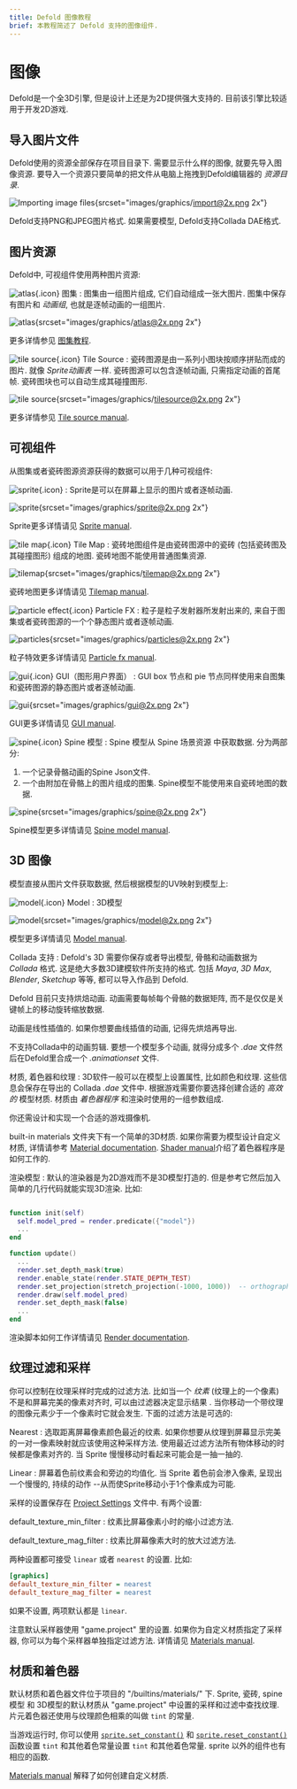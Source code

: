 ```yaml
---
title: Defold 图像教程
brief: 本教程简述了 Defold 支持的图像组件.
---
```


# 图像

Defold是一个全3D引擎, 但是设计上还是为2D提供强大支持的. 目前该引擎比较适用于开发2D游戏.

## 导入图片文件

Defold使用的资源全部保存在项目目录下. 需要显示什么样的图像, 就要先导入图像资源. 要导入一个资源只要简单的把文件从电脑上拖拽到Defold编辑器的 _资源目录_.

![Importing image files](images/graphics/import.png){srcset="images/graphics/import@2x.png 2x"}

Defold支持PNG和JPEG图片格式. 如果需要模型, Defold支持Collada DAE格式.

## 图片资源

Defold中, 可视组件使用两种图片资源:

![atlas](images/icons/atlas.png){.icon} 图集
: 图集由一组图片组成, 它们自动组成一张大图片. 图集中保存有图片和 *动画组*, 也就是逐帧动画的一组图片.

  ![atlas](images/graphics/atlas.png){srcset="images/graphics/atlas@2x.png 2x"}

更多详情参见 [图集教程](/manuals/atlas).

![tile source](images/icons/tilesource.png){.icon} Tile Source
: 瓷砖图源是由一系列小图块按顺序拼贴而成的图片. 就像 _Sprite动画表_ 一样. 瓷砖图源可以包含逐帧动画, 只需指定动画的首尾帧. 瓷砖图块也可以自动生成其碰撞图形.

  ![tile source](images/graphics/tilesource.png){srcset="images/graphics/tilesource@2x.png 2x"}

更多详情参见 [Tile source manual](/manuals/tilesource).

## 可视组件

从图集或者瓷砖图源资源获得的数据可以用于几种可视组件:

![sprite](images/icons/sprite.png){.icon}
: Sprite是可以在屏幕上显示的图片或者逐帧动画.

  ![sprite](images/graphics/sprite.png){srcset="images/graphics/sprite@2x.png 2x"}

Sprite更多详情请见 [Sprite manual](/manuals/sprite).

![tile map](images/icons/tilemap.png){.icon} Tile Map
: 瓷砖地图组件是由瓷砖图源中的瓷砖 (包括瓷砖图及其碰撞图形) 组成的地图. 瓷砖地图不能使用普通图集资源.

  ![tilemap](images/graphics/tilemap.png){srcset="images/graphics/tilemap@2x.png 2x"}

瓷砖地图更多详情请见 [Tilemap manual](/manuals/tilemap).

![particle effect](images/icons/particlefx.png){.icon} Particle FX
: 粒子是粒子发射器所发射出来的, 来自于图集或者瓷砖图源的一个个静态图片或者逐帧动画.

  ![particles](images/graphics/particles.png){srcset="images/graphics/particles@2x.png 2x"}

粒子特效更多详情请见 [Particle fx manual](/manuals/particlefx).

![gui](images/icons/gui.png){.icon} GUI（图形用户界面）
: GUI box 节点和 pie 节点同样使用来自图集和瓷砖图源的静态图片或者逐帧动画.

  ![gui](images/graphics/gui.png){srcset="images/graphics/gui@2x.png 2x"}

GUI更多详情请见 [GUI manual](/manuals/gui).

![spine](images/icons/spine-model.png){.icon} Spine 模型
: Spine 模型从 Spine 场景资源 中获取数据. 分为两部分:

  1. 一个记录骨骼动画的Spine Json文件.
  2. 一个由附加在骨骼上的图片组成的图集. Spine模型不能使用来自瓷砖地图的数据.

  ![spine](images/graphics/spine.png){srcset="images/graphics/spine@2x.png 2x"}

Spine模型更多详情请见 [Spine model manual](/manuals/spine-model).


## 3D 图像

模型直接从图片文件获取数据, 然后根据模型的UV映射到模型上:

![model](images/icons/model.png){.icon} Model
: 3D模型

  ![model](images/graphics/model.png){srcset="images/graphics/model@2x.png 2x"}

模型更多详情请见 [Model manual](/manuals/model).

Collada 支持
: Defold's 3D 需要你保存或者导出模型, 骨骼和动画数据为 _Collada_ 格式. 这是绝大多数3D建模软件所支持的格式. 包括 _Maya_, _3D Max_, _Blender_, _Sketchup_ 等等, 都可以导入作品到 Defold.

  Defold 目前只支持烘焙动画. 动画需要每帧每个骨骼的数据矩阵, 而不是仅仅是关键帧上的移动旋转缩放数据.

  动画是线性插值的. 如果你想要曲线插值的动画, 记得先烘焙再导出.

  不支持Collada中的动画剪辑. 要想一个模型多个动画, 就得分成多个 *.dae* 文件然后在Defold里合成一个 *.animationset* 文件.

材质, 着色器和纹理
: 3D软件一般可以在模型上设置属性, 比如颜色和纹理. 这些信息会保存在导出的 Collada *.dae* 文件中. 根据游戏需要你要选择创建合适的 _高效的_ 模型材质. 材质由 _着色器程序_ 和渲染时使用的一组参数组成.

  你还需设计和实现一个合适的游戏摄像机.

  built-in materials 文件夹下有一个简单的3D材质. 如果你需要为模型设计自定义材质, 详情请参考 [Material documentation](/manuals/material). [Shader manual](/manuals/shader)介绍了着色器程序是如何工作的.

渲染模型
: 默认的渲染器是为2D游戏而不是3D模型打造的. 但是参考它然后加入简单的几行代码就能实现3D渲染. 比如:

  ```lua

  function init(self)
    self.model_pred = render.predicate({"model"})
    ...
  end

  function update()
    ...
    render.set_depth_mask(true)
    render.enable_state(render.STATE_DEPTH_TEST)
    render.set_projection(stretch_projection(-1000, 1000))  -- orthographic
    render.draw(self.model_pred)
    render.set_depth_mask(false)
    ...
  end
  ```

  渲染脚本如何工作详情请见 [Render documentation](/manuals/render).


## 纹理过滤和采样

你可以控制在纹理采样时完成的过滤方法. 比如当一个 _纹素_ (纹理上的一个像素) 不是和屏幕完美的像素对齐时, 可以由过滤器决定显示结果 . 当你移动一个带纹理的图像元素少于一个像素时它就会发生. 下面的过滤方法是可选的:

Nearest
: 选取距离屏幕像素颜色最近的纹素. 如果你想要从纹理到屏幕显示完美的一对一像素映射就应该使用这种采样方法. 使用最近过滤方法所有物体移动的时候都是像素对齐的. 当 Sprite 慢慢移动时看起来可能会是一抽一抽的.

Linear
: 屏幕着色前纹素会和旁边的均值化. 当 Sprite 着色前会渗入像素, 呈现出一个慢慢的, 持续的动作 --从而使Sprite移动小于1个像素成为可能.

采样的设置保存在 [Project Settings](/manuals/project-settings) 文件中. 有两个设置:

default_texture_min_filter
: 纹素比屏幕像素小时的缩小过滤方法.

default_texture_mag_filter
: 纹素比屏幕像素大时的放大过滤方法.

两种设置都可接受 `linear` 或者 `nearest` 的设置. 比如:

```ini
[graphics]
default_texture_min_filter = nearest
default_texture_mag_filter = nearest
```

如果不设置, 两项默认都是 `linear`.

注意默认采样器使用 "game.project" 里的设置. 如果你为自定义材质指定了采样器, 你可以为每个采样器单独指定过滤方法. 详情请见 [Materials manual](/manuals/material/).

## 材质和着色器

默认材质和着色器文件位于项目的 "/builtins/materials/" 下. Sprite, 瓷砖, spine 模型 和 3D模型的默认材质从 "game.project" 中设置的采样和过滤中查找纹理. 片元着色器还使用与纹理颜色相乘的叫做 `tint` 的常量.

当游戏运行时, 你可以使用 [`sprite.set_constant()`](/ref/sprite#sprite.set_constant) 和 [`sprite.reset_constant()`](/ref/sprite#sprite.reset_constant) 函数设置 `tint` 和其他着色常量设置 `tint` 和其他着色常量. sprite 以外的组件也有相应的函数.

[Materials manual](/manuals/material/) 解释了如何创建自定义材质.
